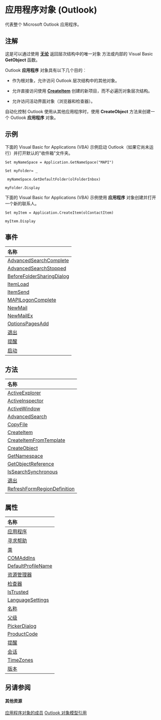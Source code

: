 
# 应用程序对象 (Outlook)

代表整个 Microsoft Outlook 应用程序。


## 注解

这是可以通过使用 **[无论](09b6ff5b-a750-c07d-7499-c1f8a00214fe.md)** 返回层次结构中的唯一对象 方法或内部的 Visual Basic **GetObject** 函数。

Outlook **应用程序** 对象具有以下几个目的︰


- 作为根对象，允许访问 Outlook 层次结构中的其他对象。
    
- 允许直接访问使用  **[CreateItem](e5fbf367-db16-5042-823e-68e6b805e612.md)** 创建的新项目，而不必遍历对象层次结构。
    
- 允许访问活动界面对象（浏览器和检查器）。
    
自动化控制 Outlook 使用从其他应用程序时，使用 **CreateObject** 方法来创建一个 Outlook **应用程序** 对象。


## 示例

下面的 Visual Basic for Applications (VBA) 示例启动 Outlook（如果它尚未运行）并打开默认的"收件箱"文件夹。


```
Set myNameSpace = Application.GetNameSpace("MAPI") 
 
Set myFolder= _ 
 
 myNameSpace.GetDefaultFolder(olFolderInbox) 
 
myFolder.Display
```

下面的 Visual Basic for Applications (VBA) 示例使用 **应用程序** 对象创建并打开一个新的联系人。




```
Set myItem = Application.CreateItem(olContactItem) 
 
myItem.Display
```


## 事件



|**名称**|
|:-----|
|[AdvancedSearchComplete](4f33ad44-20a3-62cd-aa1b-db74581ebb3c.md)|
|[AdvancedSearchStopped](a1a4ec9f-c0e3-6acd-b63c-89194ed70efd.md)|
|[BeforeFolderSharingDialog](e06257eb-f2d9-63cf-1220-dda55ee0ea14.md)|
|[ItemLoad](aed0656d-4e5a-550a-1116-76773215a897.md)|
|[ItemSend](54f506ea-87a2-29b9-2b33-67bc87167933.md)|
|[MAPILogonComplete](db6f7cf8-2a45-560f-f592-613de86e08e2.md)|
|[NewMail](cfc848e8-98b1-163a-c177-53993c20bb14.md)|
|[NewMailEx](3b6873a3-0ccf-0e46-1cac-0eeabb3a896b.md)|
|[OptionsPagesAdd](aa13cd97-de96-00f8-a532-ca8ee9b00343.md)|
|[退出](ecf0b50b-db6f-7eaf-90bd-bae942bf9287.md)|
|[提醒](f8c9fa87-3daa-58e1-7b8d-3c819cd4cab2.md)|
|[启动](d4724d96-2572-b1e3-e202-0bfffb5cf7d5.md)|

## 方法



|**名称**|
|:-----|
|[ActiveExplorer](f6dd27c0-4319-c7fc-191f-8b3b2ea319d3.md)|
|[ActiveInspector](3f2b6491-7b4b-8165-327e-b319711d5656.md)|
|[ActiveWindow](5f5b4e8b-61e4-417b-6b0c-14d1ccb41594.md)|
|[AdvancedSearch](7b433d8b-08b9-dff1-b854-287d76b47a90.md)|
|[CopyFile](dc848d48-23e0-d0a9-049d-b2ae414151d5.md)|
|[CreateItem](e5fbf367-db16-5042-823e-68e6b805e612.md)|
|[CreateItemFromTemplate](5e6c0ec4-779d-3743-afdb-606ad512ba95.md)|
|[CreateObject](09b6ff5b-a750-c07d-7499-c1f8a00214fe.md)|
|[GetNamespace](6175d0d9-5a61-ce45-35c0-b70895d757b3.md)|
|[GetObjectReference](426ade68-155b-9076-b3f8-4108f44688b0.md)|
|[IsSearchSynchronous](cd757b43-5e3f-1504-9944-7431bda6f004.md)|
|[退出](664bc8ba-ad97-8d4f-02f9-7f9bdd04beea.md)|
|[RefreshFormRegionDefinition](35183f18-7c59-80c5-e281-af15afe39198.md)|

## 属性



|**名称**|
|:-----|
|[应用程序](c49cfea1-d126-75eb-fb3d-6f040526cef0.md)|
|[寻求帮助](14d6eb82-82ab-ea67-6a0b-103a535b8d41.md)|
|[类](5bfb1d90-8c16-fdbe-374f-0b10d64915c3.md)|
|[COMAddIns](f911199d-dc2e-9b88-d807-a5737a39f29e.md)|
|[DefaultProfileName](53c6a189-9337-6413-72e5-bf6ea8794361.md)|
|[资源管理器](bbbdbd6e-a238-8108-fbbd-5f7d7821aaa7.md)|
|[检查器](c2dde847-d033-90e3-30d2-62ff375d6843.md)|
|[IsTrusted](4caeb41a-9cc3-1195-22a9-ad8eae12ce53.md)|
|[LanguageSettings](8367a51a-629f-3349-fe0b-a978b2bbc9a5.md)|
|[名称](a0ac022e-4d46-fffb-aa13-f95249e30bdb.md)|
|[父级](d83e85a0-f3d4-bf95-0568-0411a5d09350.md)|
|[PickerDialog](14acc98b-c234-d59b-d089-d6782ffb08a0.md)|
|[ProductCode](cdb4678a-fa6b-7d4f-b0b1-b34811749bf5.md)|
|[提醒](1f5428f0-6362-a691-2fad-c80e48dce3f5.md)|
|[会话](720b2849-fe01-afb3-363c-f3bf0cd7d872.md)|
|[TimeZones](920e55d1-9914-fa74-101a-921083328d23.md)|
|[版本](08a74ab8-7e02-3956-1827-4b6690acdec1.md)|

## 另请参阅


#### 其他资源


[应用程序对象的成员](3519c89c-2353-85ee-7ddc-62e5dd85a8e7.md)
[Outlook 对象模型引用](http://msdn.microsoft.com/library/73221b13-d8d8-99b8-3394-b95dbbfd5ddc%28Office.15%29.aspx)